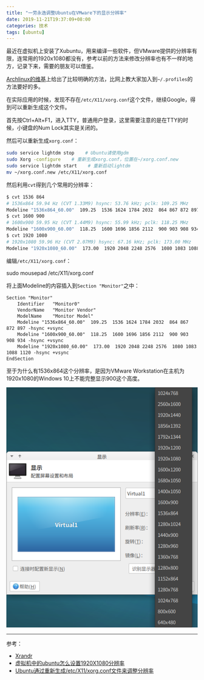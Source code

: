 ```yaml
---
title: "一劳永逸调整Ubuntu在VMware下的显示分辨率"
date: 2019-11-21T19:37:09+08:00
categories: 技术
tags: [ubuntu]
---
```


最近在虚拟机上安装了Xubuntu，用来编译一些软件，但VMware提供的分辨率有限，连常用的1920x1080都没有，参考以前的方法来修改分辨率也有不一样的地方，记录下来，需要的朋友可以借鉴。

[Archlinux的维基](https://wiki.archlinux.org/index.php/Xrandr_%28简体中文%29#添加未被检测到的有效分辨率)上给出了比较明确的方法，比网上教大家加入到`~/.profiles`的方法要好的多。

在实际应用的时候，发现不存在`/etc/X11/xorg.conf`这个文件，继续Google，得到可以重新生成这个文件。

首先按Ctrl+Alt+F1，进入TTY，普通用户登录，这里需要注意的是在TTY的时候，小键盘的Num Lock其实是关闭的。<!--more-->

然后可以重新生成`xorg.conf`：

```bash
sudo service lightdm stop    # Ubuntu请使用gdm
sudo Xorg -configure    # 重新生成xorg.conf，位置在~/xorg.conf.new
sudo service lightdm start    # 重新启动lightdm
mv ~/xorg.conf.new /etc/X11/xorg.conf
```

然后利用`cvt`得到几个常用的分辨率：

```bash
$ cvt 1536 864
# 1536x864 59.94 Hz (CVT 1.33M9) hsync: 53.76 kHz; pclk: 109.25 MHz
Modeline "1536x864_60.00"  109.25  1536 1624 1784 2032  864 867 872 897 -hsync +vsync
$ cvt 1600 900
# 1600x900 59.95 Hz (CVT 1.44M9) hsync: 55.99 kHz; pclk: 118.25 MHz
Modeline "1600x900_60.00"  118.25  1600 1696 1856 2112  900 903 908 934 -hsync +vsync
$ cvt 1920 1080
# 1920x1080 59.96 Hz (CVT 2.07M9) hsync: 67.16 kHz; pclk: 173.00 MHz
Modeline "1920x1080_60.00"  173.00  1920 2048 2248 2576  1080 1083 1088 1120 -hsync +vsync
```

编辑`/etc/X11/xorg.conf`：

sudo mousepad /etc/X11/xorg.conf

将上面Modeline的内容插入到`Section "Monitor"`之中：

```plain
Section "Monitor"
	Identifier   "Monitor0"
	VendorName   "Monitor Vendor"
	ModelName    "Monitor Model"
	Modeline "1536x864_60.00"  109.25  1536 1624 1784 2032  864 867 872 897 -hsync +vsync
	Modeline "1600x900_60.00"  118.25  1600 1696 1856 2112  900 903 908 934 -hsync +vsync
	Modeline "1920x1080_60.00"  173.00  1920 2048 2248 2576  1080 1083 1088 1120 -hsync +vsync
EndSection
```

至于为什么有1536x864这个分辨率，是因为VMware Workstation在主机为1920x1080的Windows 10上不能完整显示900这个高度。

![](/uploads/2019/11/ubuntu-display-resolution.png)

---

参考：

- [Xrandr](https://wiki.archlinux.org/index.php/Xrandr_%28简体中文%29#添加未被检测到的有效分辨率)
- [虚拟机中的ubuntu怎么设置1920X1080分辨率](https://blog.csdn.net/u013122625/article/details/52967831)
- [Ubuntu通过重新生成/etc/X11/xorg.conf文件来调整分辨率](http://blog.chinaunix.net/uid-25909722-id-3019407.html)
